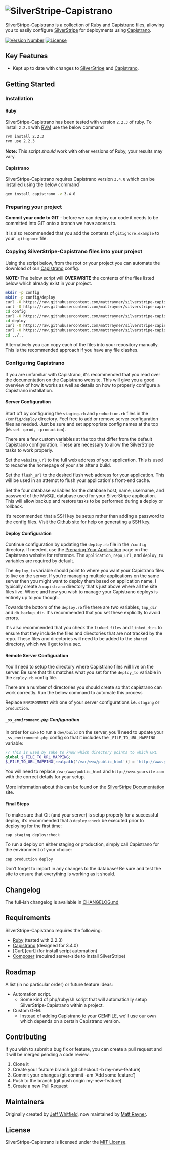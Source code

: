 # ![SilverStripe-Capistrano][logo]

SilverStripe-Capistrano is a collection of [Ruby][ruby] and [Capistrano][capistrano] files, allowing you to easily configure [SilverStripe][silverstripe] for deployments using [Capistrano][capistrano].

[![Version Number][shield-version]][info-version]
[![License][shield-license]][info-license]

## Key Features
- Kept up to date with changes to [SilverStripe][silverstripe] and [Capistrano][capistrano].


## Getting Started
### Installation
#### Ruby
SilverStripe-Capistrano has been tested with version `2.2.3` of ruby. To install `2.2.3` with [RVM][rvm] use the below command

```bash
rvm install 2.2.3
rvm use 2.2.3
```

**Note:** This script *should* work with other versions of Ruby, your results may vary.


#### Capistrano
SilverStripe-Capistrano requires Capistrano version `3.4.0` which can be installed using the below command`

```bash
gem install capistrano -v 3.4.0
```


### Preparing your project
**Commit your code to GIT** - before we can deploy our code it needs to be committed into GIT onto a branch we have access to.

It is also recommended that you add the contents of `gitignore.example` to your `.gitignore` file.


### Copying SilverStripe-Capistrano files into your project
Using the script below, from the root or your project you can automate the download of our [Capistrano][capistrano] config.

**NOTE:** The below script will **OVERWRITE** the contents of the files listed below which already exist in your project.

```bash
mkdir -p config
mkdir -p config/deploy
curl -O https://raw.githubusercontent.com/mattrayner/silverstripe-capistrano/master/Gemfile
curl -O https://raw.githubusercontent.com/mattrayner/silverstripe-capistrano/master/Capfile
cd config
curl -O https://raw.githubusercontent.com/mattrayner/silverstripe-capistrano/master/config/deploy.rb
cd deploy
curl -O https://raw.githubusercontent.com/mattrayner/silverstripe-capistrano/master/config/deploy/staging.rb
curl -O https://raw.githubusercontent.com/mattrayner/silverstripe-capistrano/master/config/deploy/production.rb
cd ../..
```

Alternatively you can copy each of the files into your repository manually. This is the recommended approach if you have any file clashes.


### Configuring Capistrano
If you are unfamiliar with Capistrano, it's recommended that you read over the documentation on the [Capistrano][capistrano] website. This will give you a good overview of how it works as well as details on how to properly configure a Capistrano installation.


#### Server Configuration
Start off by configuring the `staging.rb` and `production.rb` files in the `/config/deploy` directory. Feel free to add or remove server configuration files as needed. Just be sure and set appropriate config names at the top (ie. `set :prod, :production`).

There are a few custom variables at the top that differ from the default Capistrano configuration. These are necessary to allow the SilverStripe tasks to work properly.

Set the `website_url` to the full web address of your application. This is used to recache the homepage of your site after a build.

Set the `flush_url` to the desired flush web address for your application. This will be used in an attempt to flush your application's front-end cache.

Set the four database variables for the database host, name, username, and password of the MySQL database used for your SilverStripe application. This will allow backup and restore tasks to be performed during a deploy or rollback.

It’s recommended that a SSH key be setup rather than adding a password to the config files. Visit the [Github](https://help.github.com/articles/generating-ssh-keys) site for help on generating a SSH key.


#### Deploy Configuration
Continue configuration by updating the `deploy.rb` file in the `/config` directory. If needed, use the [Preparing Your Application](http://capistranorb.com/documentation/getting-started/preparing-your-application/) page on the Capistrano website for reference. The `application`, `repo_url`, and `deploy_to` variables are required by default.

The `deploy_to` variable should point to where you want your Capistrano files to live on the server. If you're managing multiple applications on the same server then you might want to deploy them based on application name. I typically create a `capistrano` directory that's just above where all the site files live. Where and how you wish to manage your Capistrano deploys is entirely up to you though.

Towards the bottom of the `deploy.rb` file there are two variables, `tmp_dir` and `db_backup_dir`. It's recommended that you set these explicitly to avoid errors.

It's also recommended that you check the `linked_files` and `linked_dirs` to ensure that they include the files and directories that are not tracked by the repo. These files and directories will need to be added to the `shared` directory, which we'll get to in a sec.


#### Remote Server Configuration
You'll need to setup the directory where Capistrano files will live on the server. Be sure that this matches what you set for the `deploy_to` variable in the `deploy.rb` config file.

There are a number of directories you should create so that capistrano can work correctly. Run the below command to automate this process

Replace `ENVIRONMENT` with one of your server configurations i.e. `staging` or `production`.


##### `_ss_environment.php` Configuration

In order for `sake` to run a `dev/build` on the server, you'll need to update your `_ss_environment.php` config so that it includes the `_FILE_TO_URL_MAPPING` variable:

```php
// This is used by sake to know which directory points to which URL
global $_FILE_TO_URL_MAPPING;
$_FILE_TO_URL_MAPPING[realpath('/var/www/public_html')] = 'http://www.yoursite.com';
```

You will need to replace `/var/www/public_html` and `http://www.yoursite.com` with the correct details for your setup.

More information about this can be found on the [SilverStripe Documentation](http://doc.silverstripe.org/framework/en/topics/commandline) site.


#### Final Steps

To make sure that Git (and your server) is setup properly for a successful deploy, it’s recommended that a `deploy:check` be executed prior to deploying for the first time:

`cap staging deploy:check`

To run a deploy on either staging or production, simply call Capistrano for the environment of your choice:

`cap production deploy`

Don’t forget to import in any changes to the database! Be sure and test the site to ensure that everything is working as it should.


## Changelog
The full-ish changelog is available in [CHANGELOG.md][changelog]


## Requirements
SilverStripe-Capistrano requires the following:
* [Ruby][ruby] (tested with 2.2.3)
* [Capistrano][capistrano] (designed for 3.4.0)
* [Curl][curl] (for install script automation)
* [Composer][composer] (required server-side to install SilverStripe)


## Roadmap
A list (in no particular order) or future feature ideas:
* Automation script.
    * Some kind of php/ruby/sh script that will automatically setup SilverStripe-Capistrano within a project.
* Custom GEM.
    * Instead of adding Capistrano to your GEMFILE, we'll use our own which depends on a certain Capistrano version.


## Contributing
If you wish to submit a bug fix or feature, you can create a pull request and it will be merged pending a code review.

1. Clone it
2. Create your feature branch (git checkout -b my-new-feature)
3. Commit your changes (git commit -am 'Add some feature')
4. Push to the branch (git push origin my-new-feature)
5. Create a new Pull Request


## Maintainers
Originally created by [Jeff Whitfield][jeffwhitfield], now maintained by [Matt Rayner][mattrayner].


## License
SilverStripe-Capistrano is licensed under the [MIT License][info-license].

[logo]: https://raw.github.com/mattrayner/silverstripe-capistrano/master/silverstripe-capistrano-logo.png

[ruby]: https://www.ruby-lang.org/en/
[capistrano]: http://capistranorb.com/
[silverstripe]: https://www.silverstripe.org/
[rvm]: https://rvm.io/
[composer]: https://getcomposer.org/

[changelog]: CHANGELOG.md

[info-version]: https://github.com/mattrayner/silverstripe-capistrano
[info-license]: LICENSE
[shield-version]: https://img.shields.io/badge/Version-0.1.0--beta-brightgreen.svg
[shield-license]: https://img.shields.io/badge/license-MIT-blue.svg

[jeffwhitfield]: https://github.com/jeffwhitfield
[mattrayner]: https://github.com/mattrayner